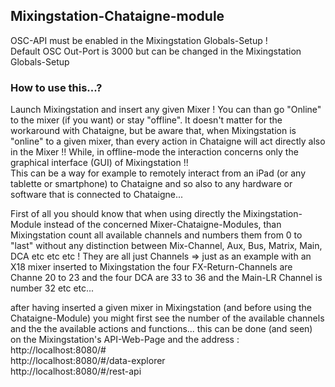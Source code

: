 ## Mixingstation-Chataigne-module

OSC-API must be enabled in the Mixingstation Globals-Setup !    
Default OSC Out-Port is 3000 but can be changed in the Mixingstation Globals-Setup    

###  How to use this...?  
Launch Mixingstation and insert any given Mixer ! You can than go "Online" to the mixer (if you want) or stay "offline". It doesn't matter for the workaround with Chataigne, but be aware that, when Mixingstation is "online" to a given mixer, than every action in Chataigne will act directly also in the Mixer !! While, in offline-mode the interaction concerns only the graphical interface (GUI) of Mixingstation !!    
This can be a way for example to remotely interact from an iPad (or any tablette or smartphone) to Chataigne and so also to any hardware or software that is connected to Chataigne...   

First of all you should know that when using directly the Mixingstation-Module instead of the concerned Mixer-Chataigne-Modules, than Mixingstation count all available channels and numbers them from 0 to "last" without any distinction between Mix-Channel, Aux, Bus, Matrix, Main, DCA etc etc etc ! They are all just Channels => just as an example with an X18 mixer inserted to Mixingstation the four FX-Return-Channels are Channe 20 to 23 and the four DCA are 33 to 36 and the Main-LR Channel is number 32 etc etc... 

after having inserted a given mixer in Mixingstation (and before using the Chataigne-Module) you might first see the number of the available channels and the the available actions and functions... this can be done (and seen) on the Mixingstation's API-Web-Page and the address :    
http://localhost:8080/#       
http://localhost:8080/#/data-explorer    
http://localhost:8080/#/rest-api    

